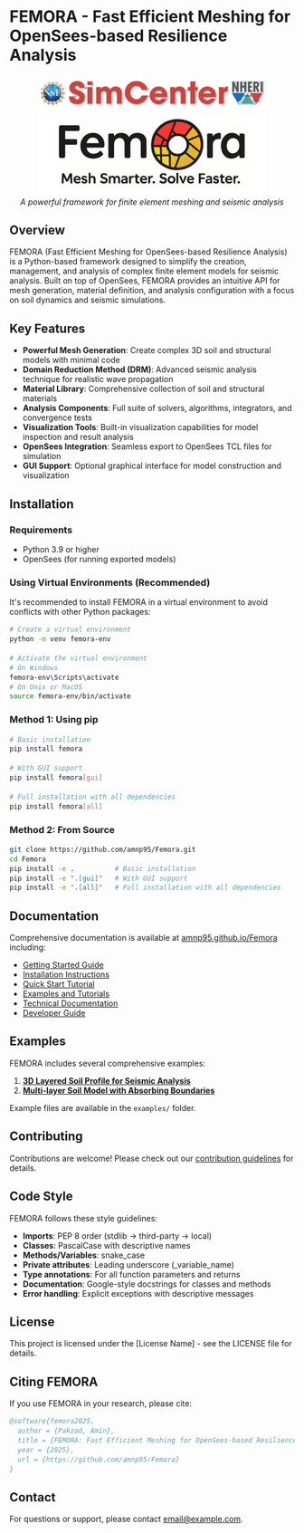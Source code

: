 # FEMORA - Fast Efficient Meshing for OpenSees-based Resilience Analysis

<div align="center">
  <img src="docs/images/Simcenter_Femora2.png" alt="FEMORA Logo" width="400"/>
  <br>
  <em>A powerful framework for finite element meshing and seismic analysis</em>
</div>

## Overview

FEMORA (Fast Efficient Meshing for OpenSees-based Resilience Analysis) is a Python-based framework designed to simplify the creation, management, and analysis of complex finite element models for seismic analysis. Built on top of OpenSees, FEMORA provides an intuitive API for mesh generation, material definition, and analysis configuration with a focus on soil dynamics and seismic simulations.

## Key Features

- **Powerful Mesh Generation**: Create complex 3D soil and structural models with minimal code
- **Domain Reduction Method (DRM)**: Advanced seismic analysis technique for realistic wave propagation
- **Material Library**: Comprehensive collection of soil and structural materials
- **Analysis Components**: Full suite of solvers, algorithms, integrators, and convergence tests
- **Visualization Tools**: Built-in visualization capabilities for model inspection and result analysis
- **OpenSees Integration**: Seamless export to OpenSees TCL files for simulation
- **GUI Support**: Optional graphical interface for model construction and visualization

## Installation

### Requirements

- Python 3.9 or higher
- OpenSees (for running exported models)

### Using Virtual Environments (Recommended)

It's recommended to install FEMORA in a virtual environment to avoid conflicts with other Python packages:

```bash
# Create a virtual environment
python -m venv femora-env

# Activate the virtual environment
# On Windows
femora-env\Scripts\activate
# On Unix or MacOS
source femora-env/bin/activate
```

### Method 1: Using pip

```bash
# Basic installation
pip install femora

# With GUI support
pip install femora[gui]

# Full installation with all dependencies
pip install femora[all]
```

### Method 2: From Source

```bash
git clone https://github.com/amnp95/Femora.git
cd Femora
pip install -e .          # Basic installation
pip install -e ".[gui]"   # With GUI support
pip install -e ".[all]"   # Full installation with all dependencies
```

## Documentation

Comprehensive documentation is available at [amnp95.github.io/Femora](https://amnp95.github.io/Femora) including:

- [Getting Started Guide](https://amnp95.github.io/Femora/introduction/getting_started.html)
- [Installation Instructions](https://amnp95.github.io/Femora/introduction/installation.html)
- [Quick Start Tutorial](https://amnp95.github.io/Femora/introduction/quick_start.html)
- [Examples and Tutorials](https://amnp95.github.io/Femora/introduction/examples.html)
- [Technical Documentation](https://amnp95.github.io/Femora/technical/index.html)
- [Developer Guide](https://amnp95.github.io/Femora/developer/index.html)

## Examples

FEMORA includes several comprehensive examples:

1. **[3D Layered Soil Profile for Seismic Analysis](https://amnp95.github.io/Femora/introduction/example1.html)**
2. **[Multi-layer Soil Model with Absorbing Boundaries](https://amnp95.github.io/Femora/introduction/example2.html)**

Example files are available in the `examples/` folder.

## Contributing

Contributions are welcome! Please check out our [contribution guidelines](CONTRIBUTING.md) for details.

## Code Style

FEMORA follows these style guidelines:

- **Imports**: PEP 8 order (stdlib → third-party → local)
- **Classes**: PascalCase with descriptive names
- **Methods/Variables**: snake_case
- **Private attributes**: Leading underscore (_variable_name)
- **Type annotations**: For all function parameters and returns
- **Documentation**: Google-style docstrings for classes and methods
- **Error handling**: Explicit exceptions with descriptive messages

## License

This project is licensed under the [License Name] - see the LICENSE file for details.

## Citing FEMORA

If you use FEMORA in your research, please cite:

```bibtex
@software{femora2025,
  author = {Pakzad, Amin},
  title = {FEMORA: Fast Efficient Meshing for OpenSees-based Resilience Analysis},
  year = {2025},
  url = {https://github.com/amnp95/Femora}
}
```

## Contact

For questions or support, please contact [email@example.com](mailto:email@example.com).